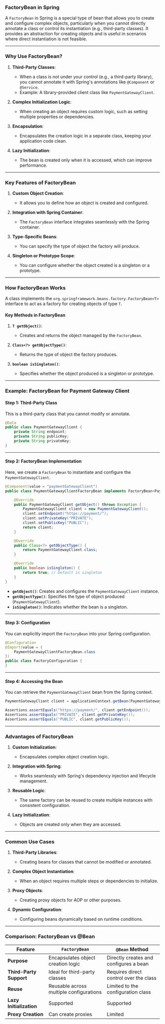 ### **FactoryBean in Spring**

A `FactoryBean` in Spring is a special type of bean that allows you to create and configure complex objects, particularly when you cannot directly annotate a class or control its instantiation (e.g., third-party classes). It provides an abstraction for creating objects and is useful in scenarios where direct instantiation is not feasible.

---

### **Why Use FactoryBean?**
1. **Third-Party Classes**:
   - When a class is not under your control (e.g., a third-party library), you cannot annotate it with Spring's annotations like `@Component` or `@Service`.
   - Example: A library-provided client class like `PaymentGatewayClient`.

2. **Complex Initialization Logic**:
   - When creating an object requires custom logic, such as setting multiple properties or dependencies.

3. **Encapsulation**:
   - Encapsulates the creation logic in a separate class, keeping your application code clean.

4. **Lazy Initialization**:
   - The bean is created only when it is accessed, which can improve performance.

---

### **Key Features of FactoryBean**
1. **Custom Object Creation**:
   - It allows you to define how an object is created and configured.

2. **Integration with Spring Container**:
   - The `FactoryBean` interface integrates seamlessly with the Spring container.

3. **Type-Specific Beans**:
   - You can specify the type of object the factory will produce.

4. **Singleton or Prototype Scope**:
   - You can configure whether the object created is a singleton or a prototype.

---

### **How FactoryBean Works**
A class implements the `org.springframework.beans.factory.FactoryBean<T>` interface to act as a factory for creating objects of type `T`.

#### **Key Methods in FactoryBean**
1. **`T getObject()`**:
   - Creates and returns the object managed by the `FactoryBean`.

2. **`Class<?> getObjectType()`**:
   - Returns the type of object the factory produces.

3. **`boolean isSingleton()`**:
   - Specifies whether the object produced is a singleton or prototype.

---

### **Example: FactoryBean for Payment Gateway Client**

#### **Step 1: Third-Party Class**
This is a third-party class that you cannot modify or annotate.
```java
@Data
public class PaymentGatewayClient {
    private String endpoint;
    private String publicKey;
    private String privateKey;
}
```

---

#### **Step 2: FactoryBean Implementation**
Here, we create a `FactoryBean` to instantiate and configure the `PaymentGatewayClient`.
```java
@Component(value = "paymentGatewayClient")
public class PaymentGatewayClientFactoryBean implements FactoryBean<PaymentGatewayClient> {

    @Override
    public PaymentGatewayClient getObject() throws Exception {
        PaymentGatewayClient client = new PaymentGatewayClient();
        client.setEndpoint("https://payment/");
        client.setPrivateKey("PRIVATE");
        client.setPublicKey("PUBLIC");
        return client;
    }

    @Override
    public Class<?> getObjectType() {
        return PaymentGatewayClient.class;
    }

    @Override
    public boolean isSingleton() {
        return true; // Default is singleton
    }
}
```

- **`getObject()`**: Creates and configures the `PaymentGatewayClient` instance.
- **`getObjectType()`**: Specifies the type of object produced (`PaymentGatewayClient`).
- **`isSingleton()`**: Indicates whether the bean is a singleton.

---

#### **Step 3: Configuration**
You can explicitly import the `FactoryBean` into your Spring configuration.
```java
@Configuration
@Import(value = {
    PaymentGatewayClientFactoryBean.class
})
public class FactoryConfiguration {
}
```

---

#### **Step 4: Accessing the Bean**
You can retrieve the `PaymentGatewayClient` bean from the Spring context.
```java
PaymentGatewayClient client = applicationContext.getBean(PaymentGatewayClient.class);

Assertions.assertEquals("https://payment/", client.getEndpoint());
Assertions.assertEquals("PRIVATE", client.getPrivateKey());
Assertions.assertEquals("PUBLIC", client.getPublicKey());
```

---

### **Advantages of FactoryBean**
1. **Custom Initialization**:
   - Encapsulates complex object creation logic.

2. **Integration with Spring**:
   - Works seamlessly with Spring's dependency injection and lifecycle management.

3. **Reusable Logic**:
   - The same factory can be reused to create multiple instances with consistent configuration.

4. **Lazy Initialization**:
   - Objects are created only when they are accessed.

---

### **Common Use Cases**
1. **Third-Party Libraries**:
   - Creating beans for classes that cannot be modified or annotated.

2. **Complex Object Instantiation**:
   - When an object requires multiple steps or dependencies to initialize.

3. **Proxy Objects**:
   - Creating proxy objects for AOP or other purposes.

4. **Dynamic Configuration**:
   - Configuring beans dynamically based on runtime conditions.

---

### **Comparison: FactoryBean vs @Bean**
| Feature                  | `FactoryBean`                             | `@Bean` Method                |
|--------------------------|-------------------------------------------|--------------------------------|
| **Purpose**              | Encapsulates object creation logic        | Directly creates and configures a bean |
| **Third-Party Support**  | Ideal for third-party classes             | Requires direct control over the class |
| **Reuse**                | Reusable across multiple configurations   | Limited to the configuration class |
| **Lazy Initialization**  | Supported                                | Supported                     |
| **Proxy Creation**       | Can create proxies                       | Limited                      |

